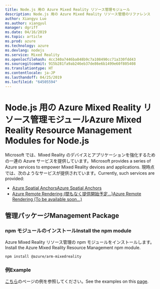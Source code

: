 ```yaml
---
title: Node.js 用の Azure Mixed Reality リソース管理モジュール
description: Node.js 用の Azure Mixed Reality リソース管理のリファレンス
author: Xiangyu Luo
ms.author: xiangyul
manager: dgriff
ms.date: 04/16/2019
ms.topic: article
ms.prod: azure
ms.technology: azure
ms.devlang: nodejs
ms.service: Mixed Reality
ms.openlocfilehash: 4cc340a7446ba848b9c7a108490cc71a330fdd43
ms.sourcegitcommit: 915b281fa9ab246eb37de86e6b1499e60f805408
ms.translationtype: HT
ms.contentlocale: ja-JP
ms.lasthandoff: 04/25/2019
ms.locfileid: "64505594"
---
```

# <a name="azure-mixed-reality-resource-management-modules-for-nodejs"></a><span data-ttu-id="f7b9d-103">Node.js 用の Azure Mixed Reality リソース管理モジュール</span><span class="sxs-lookup"><span data-stu-id="f7b9d-103">Azure Mixed Reality Resource Management Modules for Node.js</span></span>

<span data-ttu-id="f7b9d-104">Microsoft では、Mixed Reality のデバイスとアプリケーションを強化するための一連の Azure サービスを提供しています。</span><span class="sxs-lookup"><span data-stu-id="f7b9d-104">Microsoft provides a series of Azure services to empower Mixed Reality devices and applications.</span></span> <span data-ttu-id="f7b9d-105">現時点では、次のようなサービスが提供されています。</span><span class="sxs-lookup"><span data-stu-id="f7b9d-105">Currently, such services are provided:</span></span>

* [<span data-ttu-id="f7b9d-106">Azure Spatial Anchors</span><span class="sxs-lookup"><span data-stu-id="f7b9d-106">Azure Spatial Anchors</span></span>](https://azure.microsoft.com/en-us/services/spatial-anchors/)
* [<span data-ttu-id="f7b9d-107">Azure Remote Rendering (間もなく提供開始予定...)</span><span class="sxs-lookup"><span data-stu-id="f7b9d-107">Azure Remote Rendering (To be available soon...)</span></span>](https://azure.microsoft.com/en-us/services/remote-rendering/)

## <a name="management-package"></a><span data-ttu-id="f7b9d-108">管理パッケージ</span><span class="sxs-lookup"><span data-stu-id="f7b9d-108">Management Package</span></span>

### <a name="install-the-npm-module"></a><span data-ttu-id="f7b9d-109">npm モジュールのインストール</span><span class="sxs-lookup"><span data-stu-id="f7b9d-109">Install the npm module</span></span> 

<span data-ttu-id="f7b9d-110">Azure Mixed Reality リソース管理の npm モジュールをインストールします。</span><span class="sxs-lookup"><span data-stu-id="f7b9d-110">Install the Azure Mixed Reality Resource Management npm module.</span></span>

```bash
npm install @azure/arm-mixedreality
```

### <a name="example"></a><span data-ttu-id="f7b9d-111">例</span><span class="sxs-lookup"><span data-stu-id="f7b9d-111">Example</span></span>

<span data-ttu-id="f7b9d-112">[こちら](https://www.npmjs.com/package/@azure/arm-mixedreality)のページの例を参照してください。</span><span class="sxs-lookup"><span data-stu-id="f7b9d-112">See the examples on this [page](https://www.npmjs.com/package/@azure/arm-mixedreality).</span></span>
